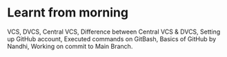 # Learnt from morning
VCS,
DVCS,
Central VCS,
Difference between Central VCS & DVCS,
Setting up GitHub account,
Executed commands on GitBash,
Basics of GitHub by Nandhi,
Working on commit to Main Branch.

